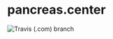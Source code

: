 # pancreas.center

![Travis (.com) branch](https://travis-ci.com/IvanKuchin/infomed-stat.ru.svg?branch=development)
